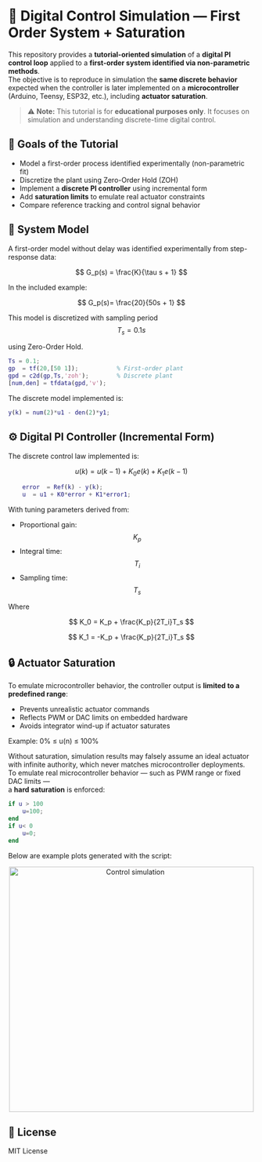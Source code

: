 # 🧪 Digital Control Simulation — First Order System + Saturation

This repository provides a **tutorial-oriented simulation** of a **digital PI control loop** applied to a **first-order system identified via non-parametric methods**.  
The objective is to reproduce in simulation the **same discrete behavior** expected when the controller is later implemented on a **microcontroller** (Arduino, Teensy, ESP32, etc.), including **actuator saturation**.

> ⚠️ **Note:** This tutorial is for **educational purposes only**. It focuses on simulation and understanding discrete-time digital control.

## 🎯 Goals of the Tutorial

- Model a first-order process identified experimentally (non-parametric fit)
- Discretize the plant using Zero-Order Hold (ZOH)
- Implement a **discrete PI controller** using incremental form
- Add **saturation limits** to emulate real actuator constraints
- Compare reference tracking and control signal behavior

## 🧩 System Model

A first-order model without delay was identified experimentally from step-response data:

$$
G_p(s) = \frac{K}{\tau s + 1}
$$

In the included example:

$$
G_p(s)= \frac{20}{50s + 1}
$$

This model is discretized with sampling period  
$$T_s = 0.1 s$$  

using Zero-Order Hold.

```matlab
Ts = 0.1;
gp  = tf(20,[50 1]);           % First-order plant
gpd = c2d(gp,Ts,'zoh');        % Discrete plant
[num,den] = tfdata(gpd,'v');
```
The discrete model implemented is:

```matlab
y(k) = num(2)*u1 - den(2)*y1;
```

## ⚙️ Digital PI Controller (Incremental Form)

The discrete control law implemented is:

$$
u(k)=u(k-1)+K_0 e(k)+K_1 e(k-1)
$$

```matlab
    error  = Ref(k) - y(k);
    u  = u1 + K0*error + K1*error1;
```

With tuning parameters derived from:
- Proportional gain: $$K_p$$
- Integral time: $$T_i$$
- Sampling time: $$T_s$$

Where

$$
K_0 = K_p + \frac{K_p}{2T_i}T_s
$$

$$
K_1 = -K_p + \frac{K_p}{2T_i}T_s
$$


## 🔒 Actuator Saturation
To emulate microcontroller behavior, the controller output is **limited to a predefined range**:

- Prevents unrealistic actuator commands  
- Reflects PWM or DAC limits on embedded hardware  
- Avoids integrator wind-up if actuator saturates

Example: 0% ≤ u(n) ≤ 100%

Without saturation, simulation results may falsely assume an ideal actuator with infinite authority, which never matches microcontroller deployments.
To emulate real microcontroller behavior — such as PWM range or fixed DAC limits —  
a **hard saturation** is enforced:

```matlab
if u > 100
    u=100;
end
if u< 0
    u=0;
end
```

Below are example plots generated with the script:

<p align="center">
<img width="500" alt="Control simulation" src="https://github.com/user-attachments/assets/f208de9a-0f46-4059-af58-50642f70e590" />
</p>

## 📜 License
MIT License
